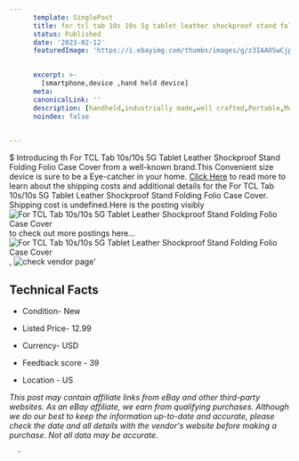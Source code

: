 ```yaml
---
      template: SinglePost
      title: for tcl tab 10s 10s 5g tablet leather shockproof stand folding folio case cover
      status: Published
      date: '2023-02-12'
      featuredImage: 'https://i.ebayimg.com/thumbs/images/g/z3IAAOSwCjpjxK39/s-l225.jpg'
       

      excerpt: >-
        [smartphone,device ,hand held device]
      meta:
      canonicalLink: ''
      description: [handheld,industrially made,well crafted,Portable,Mobile,Compact,Convenient,Lightweight,Maneuverable,Man-portable,Miniature,Carriable,Hand-held,Light,Holdable,Transportable,Mobile device,Pocket-sized,On-the-go,Wireless,Cordless,Compact size,Convenient size, smartphone,device ,hand held device]
      noindex: false
      

---
```

$
      Introducing th For TCL Tab 10s/10s 5G Tablet Leather Shockproof Stand Folding Folio Case Cover from a well-known brand.This Convenient size device  is sure to be a Eye-catcher in your home. [Click Here](https://www.ebay.com/itm/134408071245?hash=item1f4b58684d%3Ag%3Az3IAAOSwCjpjxK39&mkevt=1&mkcid=1&mkrid=711-53200-19255-0&campid=%253CePNCampaignId%253E&customid=%253CreferenceId%253E&toolid=10049) to read more to learn about the shipping costs and additional details for the For TCL Tab 10s/10s 5G Tablet Leather Shockproof Stand Folding Folio Case Cover. Shipping cost is undefined.Here is the posting visibly ![For TCL Tab 10s/10s 5G Tablet Leather Shockproof Stand Folding Folio Case Cover](https://i.ebayimg.com/thumbs/images/g/z3IAAOSwCjpjxK39/s-l225.jpg) to check out more postings here... ![For TCL Tab 10s/10s 5G Tablet Leather Shockproof Stand Folding Folio Case Cover](https://i.ebayimg.com/images/g/z3IAAOSwCjpjxK39/s-l1200.jpg), ![check vendor page](https://origin-galleryplus.ebayimg.com/ws/web/134408071245_2_0_1/225x225.jpg,https://origin-galleryplus.ebayimg.com/ws/web/134408071245_3_0_1/225x225.jpg,https://origin-galleryplus.ebayimg.com/ws/web/134408071245_4_0_1/225x225.jpg,https://origin-galleryplus.ebayimg.com/ws/web/134408071245_5_0_1/225x225.jpg,https://origin-galleryplus.ebayimg.com/ws/web/134408071245_6_0_1/225x225.jpg,https://origin-galleryplus.ebayimg.com/ws/web/134408071245_7_0_1/225x225.jpg,https://origin-galleryplus.ebayimg.com/ws/web/134408071245_8_0_1/225x225.jpg,https://origin-galleryplus.ebayimg.com/ws/web/134408071245_9_0_1/225x225.jpg,https://origin-galleryplus.ebayimg.com/ws/web/134408071245_10_0_1/225x225.jpg,https://origin-galleryplus.ebayimg.com/ws/web/134408071245_11_0_1/225x225.jpg)'

      

 ## Technical Facts 



     
      

 - Condition- New 


      

 - Listed Price- 12.99 


      

 - Currency- USD 


      

 - Feedback score - 39 


      

 - Location - US 


      
      

 *_This post may contain affiliate links from eBay and other third-party websites. As an eBay affiliate, we earn from qualifying purchases. Although we do our best to keep the information up-to-date and accurate, please check the date and all details with the vendor's website before making a purchase. Not all data may be accurate._*




      -

